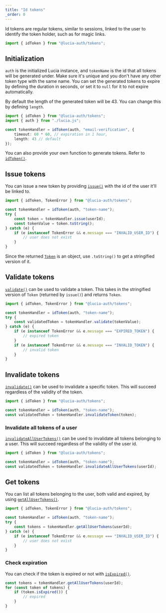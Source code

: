 ```yaml
---
title: "Id tokens"
_order: 0
---
```


Id tokens are regular tokens, similar to sessions, linked to the user to identify the token holder, such as for magic links.

```ts
import { idToken } from "@lucia-auth/tokens";
```

## Initialization

`auth` is the initialized Lucia instance, and `tokenName` is the id that all tokens will be generated under. Make sure it's unique and you don't have any other token type with the same name. You can set the generated tokens to expire by defining the duration in seconds, or set it to `null` for it to not expire automatically.

By default the length of the generated token will be 43. You can change this by defining `length`.

```ts
import { idToken } from "@lucia-auth/tokens";
import { auth } from "./lucia.js";

const tokenHandler = idToken(auth, "email-verification", {
	timeout: 60 * 60, // expiration in 1 hour,
	length: 43 // default
});
```

You can also provide your own function to generate tokens. Refer to [`idToken()`](/reference/tokens/lucia-auth-tokens#idtoken).

## Issue tokens

You can issue a new token by providing [`issue()`](/reference/tokens/idtokenwrapper#issue) with the id of the user it'll be linked to.

```ts
import { idToken, TokenError } from "@lucia-auth/tokens";

const tokenHandler = idToken(auth, "token-name");
try {
	const token = tokenHandler.issue(userId);
	const tokenValue = token.toString();
} catch (e) {
	if (e instanceof TokenError && e.message === "INVALID_USER_ID") {
		// user does not exist
	}
}
```

Since the returned [`Token`](/reference/tokens/token) is an object, use `.toString()` to get a stringified version of it.

## Validate tokens

[`validate()`](/reference/tokens/idtokenwrapper#validate) can be used to validate a token. This takes in the stringified version of `Token` (returned by `issue()`) and returns `Token`.

```ts
import { idToken, TokenError } from "@lucia-auth/tokens";

const tokenHandler = idToken(auth, "token-name");
try {
	const validatedToken = tokenHandler.validate(tokenValue);
} catch (e) {
	if (e instanceof TokenError && e.message === "EXPIRED_TOKEN") {
		// expired token
	}
	if (e instanceof TokenError && e.message === "INVALID_TOKEN") {
		// invalid token
	}
}
```

## Invalidate tokens

[`invalidate()`](/reference/tokens/idtokenwrapper#invalidate) can be used to invalidate a specific token. This will succeed regardless of the validity of the token.

```ts
import { idToken } from "@lucia-auth/tokens";

const tokenHandler = idToken(auth, "token-name");
const validatedToken = tokenHandler.invalidateToken(token);
```

### Invalidate all tokens of a user

[`invalidateAllUserTokens()`](/reference/tokens/idtokenwrapper#invalidateallusertokens) can be used to invalidate all tokens belonging to a user. This will succeed regardless of the validity of the user id.

```ts
import { idToken } from "@lucia-auth/tokens";

const tokenHandler = idToken(auth, "token-name");
const validatedToken = tokenHandler.invalidateAllUserTokens(userId);
```

## Get tokens

You can list all tokens belonging to the user, both valid and expired, by using [`getAllUserTokens()`](/reference/tokens/idtokenwrapper#getallusertokens).

```ts
import { idToken, TokenError } from "@lucia-auth/tokens";

const tokenHandler = idToken(auth, "token-name");
try {
	const tokens = tokenHandler.getAllUserTokens(userId);
} catch (e) {
	if (e instanceof TokenError && e.message === "INVALID_USER_ID") {
		// user does not exist
	}
}
```

### Check expiration

You can check if the token is expired or not with [`isExpired()`](/reference/tokens/token#isexpired).

```ts
const tokens = tokenHandler.getAllUserTokens(userId);
for (const token of tokens) {
	if (token.isExpired()) {
		// expired
	}
}
```
